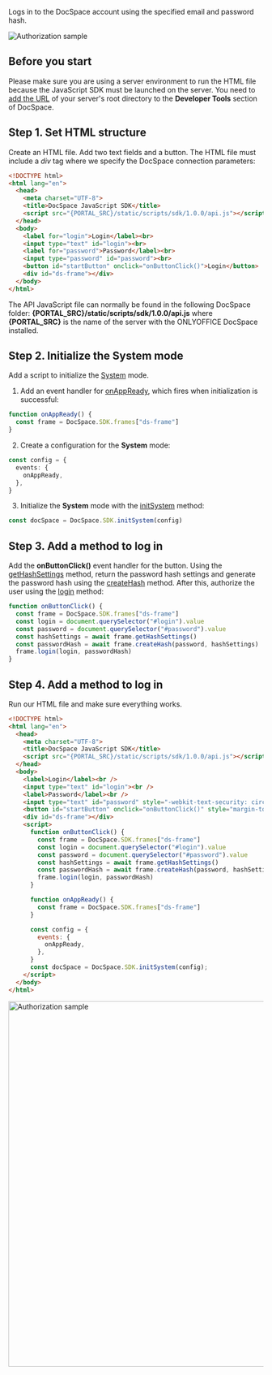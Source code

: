 Logs in to the DocSpace account using the specified email and password hash.

![Authorization sample](/assets/images/docspace/js-sdk-authorization-sample.svg)

## Before you start

Please make sure you are using a server environment to run the HTML file because the JavaScript SDK must be launched on the server.
You need to [add the URL](../../Get%20Started/Basic%20concepts.md#step-1-specifying-the-docspace-url) of your server's root directory to the **Developer Tools** section of DocSpace.

## Step 1. Set HTML structure

Create an HTML file. Add two text fields and a button. The HTML file must include a *div* tag where we specify the DocSpace connection parameters:

``` html
<!DOCTYPE html>
<html lang="en">
  <head>
    <meta charset="UTF-8">
    <title>DocSpace JavaScript SDK</title>
    <script src="{PORTAL_SRC}/static/scripts/sdk/1.0.0/api.js"></script>
  </head>
  <body>
    <label for="login">Login</label><br>
    <input type="text" id="login"><br>
    <label for="password">Password</label><br>
    <input type="password" id="password"><br>
    <button id="startButton" onclick="onButtonClick()">Login</button>
    <div id="ds-frame"></div>
  </body>
</html>
```

The API JavaScript file can normally be found in the following DocSpace folder: **\{PORTAL_SRC\}/static/scripts/sdk/1.0.0/api.js** where **\{PORTAL_SRC\}** is the name of the server with the ONLYOFFICE DocSpace installed.

## Step 2. Initialize the System mode

Add a script to initialize the [System](../Initialization%20Modes/System.md) mode.

1. Add an event handler for [onAppReady](../Events.md#onappready), which fires when initialization is successful:

``` ts
function onAppReady() {
  const frame = DocSpace.SDK.frames["ds-frame"]
}
```

2. Create a configuration for the **System** mode:

``` ts
const config = {
  events: {
    onAppReady,
  },
}
```

3. Initialize the **System** mode with the [initSystem](../Methods.md#initsystem) method:

``` ts
const docSpace = DocSpace.SDK.initSystem(config)
```

## Step 3. Add a method to log in

Add the **onButtonClick()** event handler for the button. Using the [getHashSettings](../Methods.md#gethashsettings) method, return the password hash settings
and generate the password hash using the [createHash](../Methods.md#createhash) method. After this, authorize the user using the [login](../Methods.md#login) method:

``` ts
function onButtonClick() {
  const frame = DocSpace.SDK.frames["ds-frame"]
  const login = document.querySelector("#login").value
  const password = document.querySelector("#password").value
  const hashSettings = await frame.getHashSettings()
  const passwordHash = await frame.createHash(password, hashSettings)
  frame.login(login, passwordHash)
}
```

## Step 4. Add a method to log in

Run our HTML file and make sure everything works.

``` html
<!DOCTYPE html>
<html lang="en">
  <head>
    <meta charset="UTF-8">
    <title>DocSpace JavaScript SDK</title>
    <script src="{PORTAL_SRC}/static/scripts/sdk/1.0.0/api.js"></script>
  </head>
  <body>
    <label>Login</label><br />
    <input type="text" id="login"><br />
    <label>Password</label><br />
    <input type="text" id="password" style="-webkit-text-security: circle"><br />
    <button id="startButton" onclick="onButtonClick()" style="margin-top: 20px;">Login</button>
    <div id="ds-frame"></div>
    <script>
      function onButtonClick() {
        const frame = DocSpace.SDK.frames["ds-frame"]
        const login = document.querySelector("#login").value
        const password = document.querySelector("#password").value
        const hashSettings = await frame.getHashSettings()
        const passwordHash = await frame.createHash(password, hashSettings)
        frame.login(login, passwordHash)
      }

      function onAppReady() {
        const frame = DocSpace.SDK.frames["ds-frame"]
      }

      const config = {
        events: {
          onAppReady,
        },
      }
      const docSpace = DocSpace.SDK.initSystem(config);   
    </script>
  </body>
</html>
```

<img alt="Authorization sample" src="/assets/images/docspace/gifs/js-sdk-authorization-sample.gif" width="720px" />
